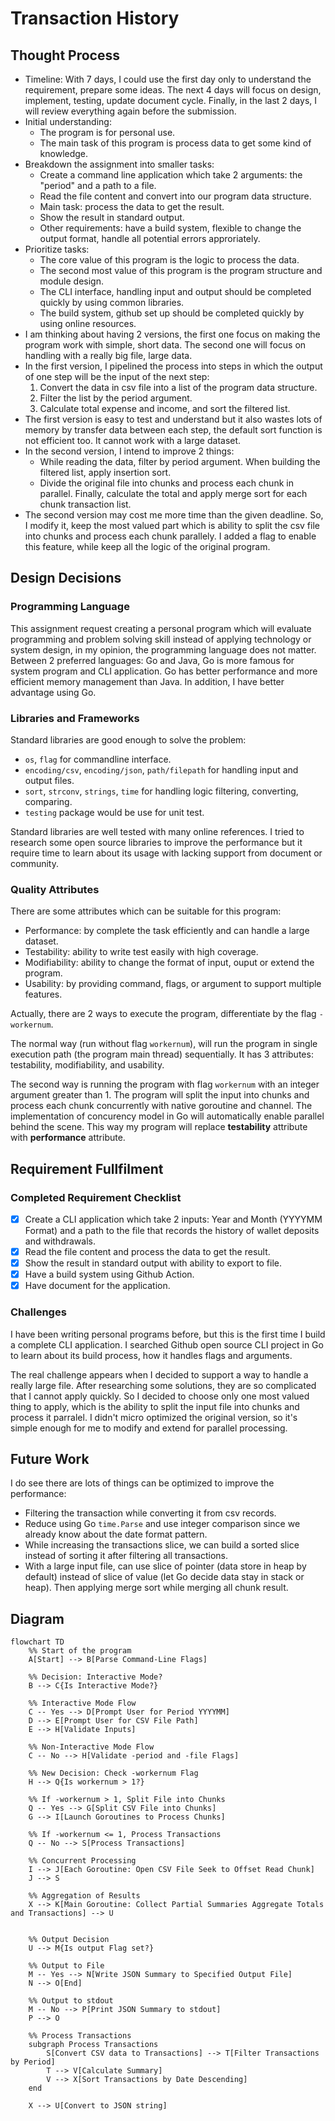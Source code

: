 # Transaction History

## Thought Process

- Timeline: With 7 days, I could use the first day only to understand the requirement, prepare some ideas. The next 4 days will focus on design, implement, testing, update document cycle. Finally, in the last 2 days, I will review everything again before the submission.
- Initial understanding:
  - The program is for personal use.
  - The main task of this program is process data to get some kind of knowledge.
- Breakdown the assignment into smaller tasks:
  - Create a command line application which take 2 arguments: the "period" and a path to a file.
  - Read the file content and convert into our program data structure.
  - Main task: process the data to get the result.
  - Show the result in standard output.
  - Other requirements: have a build system, flexible to change the output format, handle all potential errors approriately.
- Prioritize tasks:
  - The core value of this program is the logic to process the data.
  - The second most value of this program is the program structure and module design.
  - The CLI interface, handling input and output should be completed quickly by using common libraries.
  - The build system, github set up should be completed quickly by using online resources.
- I am thinking about having 2 versions, the first one focus on making the program work with simple, short data. The second one will focus on handling with a really big file, large data.
- In the first version, I pipelined the process into steps in which the output of one step will be the input of the next step:
  1. Convert the data in csv file into a list of the program data structure.
  2. Filter the list by the period argument.
  3. Calculate total expense and income, and sort the filtered list.
- The first version is easy to test and understand but it also wastes lots of memory by transfer data between each step, the default sort function is not efficient too. It cannot work with a large dataset.
- In the second version, I intend to improve 2 things:
  - While reading the data, filter by period argument. When building the filtered list, apply insertion sort.
  - Divide the original file into chunks and process each chunk in parallel. Finally, calculate the total and apply merge sort for each chunk transaction list.
- The second version may cost me more time than the given deadline. So, I modify it, keep the most valued part which is ability to split the csv file into chunks and process each chunk parallely. I added a flag to enable this feature, while keep all the logic of the original program.

## Design Decisions

### Programming Language

This assignment request creating a personal program which will evaluate programming and problem solving skill instead of applying technology or system design, in my opinion, the programming language does not matter. Between 2 preferred languages: Go and Java, Go is more famous for system program and CLI application. Go has better performance and more efficient memory management than Java. In addition, I have better advantage using Go.

### Libraries and Frameworks

Standard libraries are good enough to solve the problem:

- `os`, `flag` for commandline interface.
- `encoding/csv`, `encoding/json`, `path/filepath` for handling input and output files.
- `sort`, `strconv`, `strings`, `time` for handling logic filtering, converting, comparing.
- `testing` package would be use for unit test.

Standard libraries are well tested with many online references. I tried to research some open source libraries to improve the performance but it require time to learn about its usage with lacking support from document or community.

### Quality Attributes

There are some attributes which can be suitable for this program:

- Performance: by complete the task efficiently and can handle a large dataset.
- Testability: ability to write test easily with high coverage.
- Modifiability: ability to change the format of input, ouput or extend the program.
- Usability: by providing command, flags, or argument to support multiple features.

Actually, there are 2 ways to execute the program, differentiate by the flag `-workernum`.

The normal way (run without flag `workernum`), will run the program in single execution path (the program main thread) sequentially. It has 3 attributes: testability, modifiability, and usability.

The second way is running the program with flag `workernum` with an integer argument greater than 1. The program will split the input into chunks and process each chunk concurrently with native goroutine and channel. The implementation of concurency model in Go will automatically enable parallel behind the scene. This way my program will replace **testability** attribute with **performance** attribute.

## Requirement Fullfilment

### Completed Requirement Checklist

- [x] Create a CLI application which take 2 inputs: Year and Month (YYYYMM Format) and a path to the file that records the history of wallet deposits and withdrawals.
- [x] Read the file content and process the data to get the result.
- [x] Show the result in standard output with ability to export to file.
- [x] Have a build system using Github Action.
- [x] Have document for the application.

### Challenges

I have been writing personal programs before, but this is the first time I build a complete CLI application. I searched Github open source CLI project in Go to learn about its build process, how it handles flags and arguments.

The real challenge appears when I decided to support a way to handle a really large file. After researching some solutions, they are so complicated that I cannot apply quickly. So I decided to choose only one most valued thing to apply, which is the ability to split the input file into chunks and process it parralel. I didn't micro optimized the original version, so it's simple enough for me to modify and extend for parallel processing.

## Future Work

I do see there are lots of things can be optimized to improve the performance:

- Filtering the transaction while converting it from csv records.
- Reduce using Go `time.Parse` and use integer comparison since we already know about the date format pattern.
- While increasing the transactions slice, we can build a sorted slice instead of sorting it after filtering all transactions.
- With a large input file, can use slice of pointer (data store in heap by default) instead of slice of value (let Go decide data stay in stack or heap). Then applying merge sort while merging all chunk result.

## Diagram

```mermaid
flowchart TD
    %% Start of the program
    A[Start] --> B[Parse Command-Line Flags]
    
    %% Decision: Interactive Mode?
    B --> C{Is Interactive Mode?}
    
    %% Interactive Mode Flow
    C -- Yes --> D[Prompt User for Period YYYYMM]
    D --> E[Prompt User for CSV File Path]
    E --> H[Validate Inputs]
    
    %% Non-Interactive Mode Flow
    C -- No --> H[Validate -period and -file Flags]
    
    %% New Decision: Check -workernum Flag
    H --> Q{Is workernum > 1?}
    
    %% If -workernum > 1, Split File into Chunks
    Q -- Yes --> G[Split CSV File into Chunks]
    G --> I[Launch Goroutines to Process Chunks]
    
    %% If -workernum <= 1, Process Transactions
    Q -- No --> S[Process Transactions]
    
    %% Concurrent Processing
    I --> J[Each Goroutine: Open CSV File Seek to Offset Read Chunk]
    J --> S
    
    %% Aggregation of Results
    X --> K[Main Goroutine: Collect Partial Summaries Aggregate Totals and Transactions] --> U
    
    
    %% Output Decision
    U --> M{Is output Flag set?}
    
    %% Output to File
    M -- Yes --> N[Write JSON Summary to Specified Output File]
    N --> O[End]
    
    %% Output to stdout
    M -- No --> P[Print JSON Summary to stdout]
    P --> O
    
    %% Process Transactions
    subgraph Process Transactions
        S[Convert CSV data to Transactions] --> T[Filter Transactions by Period]
        T --> V[Calculate Summary]
        V --> X[Sort Transactions by Date Descending]
    end

    X --> U[Convert to JSON string]
```
